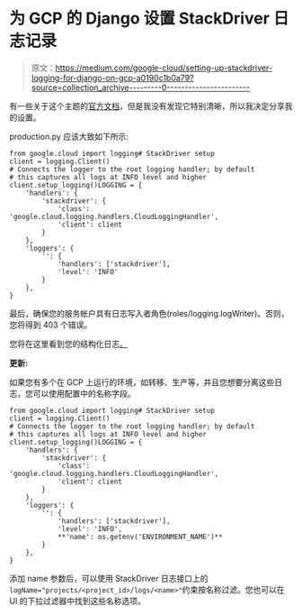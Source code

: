 # 为 GCP 的 Django 设置 StackDriver 日志记录

> 原文：<https://medium.com/google-cloud/setting-up-stackdriver-logging-for-django-on-gcp-a0190c1b0a79?source=collection_archive---------0----------------------->

有一些关于这个主题的[官方文档](https://cloud.google.com/logging/docs/setup/python)，但是我没有发现它特别清晰，所以我决定分享我的设置。

production.py 应该大致如下所示:

```
from google.cloud import logging# StackDriver setup
client = logging.Client()
# Connects the logger to the root logging handler; by default
# this captures all logs at INFO level and higher
client.setup_logging()LOGGING = {
    'handlers': {
        'stackdriver': {
            'class': 'google.cloud.logging.handlers.CloudLoggingHandler',
            'client': client
        }
    },
    'loggers': {
        '': {
            'handlers': ['stackdriver'],
            'level': 'INFO'
        }
    },
}
```

最后，确保您的服务帐户具有日志写入者角色(roles/logging.logWriter)。否则，您将得到 403 个错误。

您将在这里看到您的结构化日志[。](https://console.cloud.google.com/logs/viewer?resource=global)

**更新:**

如果您有多个在 GCP 上运行的环境，如转移、生产等，并且您想要分离这些日志，您可以使用配置中的名称字段。

```
from google.cloud import logging# StackDriver setup
client = logging.Client()
# Connects the logger to the root logging handler; by default
# this captures all logs at INFO level and higher
client.setup_logging()LOGGING = {
    'handlers': {
        'stackdriver': {
            'class': 'google.cloud.logging.handlers.CloudLoggingHandler',
            'client': client
        }
    },
    'loggers': {
        '': {
            'handlers': ['stackdriver'],
            'level': 'INFO',
            **'name': os.getenv('ENVIRONMENT_NAME')**
        }
    },
}
```

添加 name 参数后，可以使用 StackDriver 日志接口上的`logName="projects/<project_id>/logs/<name>"`约束按名称过滤。您也可以在 UI 的下拉过滤器中找到这些名称选项。